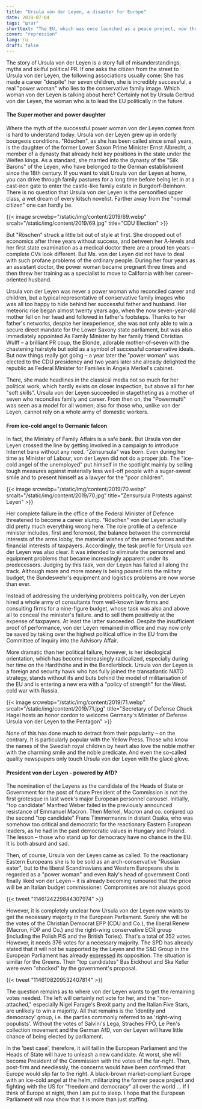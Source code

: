 ```yaml
---
title: "Ursula von der Leyen, a disaster for Europe"
date: 2019-07-04
tags: "штат"
shorttext: "The EU, which was once launched as a peace project, now threatens militarisation and the final metamorphosis of a project of the European elites."
cover: "repression"
lang: ru
draft: false
---
```


The story of Ursula von der Leyen is a story full of misunderstandings, myths and skilful political PR. If one asks the citizen from the street to Ursula von der Leyen, the following associations usually come: She has made a career "despite" her seven children, she is incredibly successful, a real "power woman" who lies to the conservative family image. Which woman von der Leyen is talking about here? Certainly not by Ursula Gertrud von der Leyen, the woman who is to lead the EU politically in the future.

#### The Super mother and power daughter

Where the myth of the successful power woman von der Leyen comes from is hard to understand today. Ursula von der Leyen grew up in orderly bourgeois conditions. "Röschen", as she has been called since small years, is the daughter of the former Lower Saxon Prime Minister Ernst Albrecht, a member of a dynasty that already held key positions in the state under the Welfen kings. As a standard, she married into the dynasty of the "Silk Barons" of the Leyen, who have belonged to the German establishment since the 18th century. If you want to visit Ursula von der Leyen at home, you can drive through family pastures for a long time before being let in at a cast-iron gate to enter the castle-like family estate in Burgdorf-Beinhorn. There is no question that Ursula von der Leyen is the personified upper class, a wet dream of every kitsch novelist. Farther away from the "normal citizen" one can hardly be.

{{< image srcwebp="/static/img/content/2019/69.webp" srcalt="/static/img/content/2019/69.jpg" title="CDU Election" >}}

But "Röschen" struck a little bit out of style at first. She dropped out of economics after three years without success, and between her A-levels and her first state examination as a medical doctor there are a proud ten years – complete CVs look different. But Ms. von der Leyen did not have to deal with such profane problems of the ordinary people. During her four years as an assistant doctor, the power woman became pregnant three times and then threw her training as a specialist to move to California with her career-oriented husband.

Ursula von der Leyen was never a power woman who reconciled career and children, but a typical representative of conservative family images who was all too happy to hide behind her successful father and husband. Her meteoric rise began almost twenty years ago, when the now seven-year-old mother fell on her head and followed in father's footsteps. Thanks to her father's networks, despite her inexperience, she was not only able to win a secure direct mandate for the Lower Saxony state parliament, but was also immediately appointed As Family Minister by her family friend Christian Wulff – a brilliant PR coup, the Blonde, adorable mother-of-seven with the chastening hairstyle but sold as a symbol of successful conservative ideals. But now things really got going – a year later the "power woman" was elected to the CDU presidency and two years later she already delighted the republic as Federal Minister for Families in Angela Merkel's cabinet.

There, she made headlines in the classical media not so much for her political work, which hardly exists on closer inspection, but above all for her "soft skills". Ursula von der Leyen succeeded in stagetheting as a mother of seven who reconciles family and career. From then on, the "Powermutti" was seen as a model for all women; also for those who, unlike von der Leyen, cannot rely on a whole army of domestic workers.

#### From ice-cold angel to Germanic falcon

In fact, the Ministry of Family Affairs is a safe bank. But Ursula von der Leyen crossed the line by getting involved in a campaign to introduce Internet bans without any need. "Zensursula" was born. Even during her time as Minister of Labour, von der Leyen did not do a proper job. The "ice-cold angel of the unemployed" put himself in the spotlight mainly by selling tough measures against materially less well-off people with a sugar-sweet smile and to present himself as a lawyer for the "poor children".

{{< image srcwebp="/static/img/content/2019/70.webp" srcalt="/static/img/content/2019/70.jpg" title="Zensursula Protests against Leyen" >}}

Her complete failure in the office of the Federal Minister of Defence threatened to become a career slump. "Röschen" von der Leyen actually did pretty much everything wrong here. The role profile of a defence minister includes, first and foremost, the balance between the commercial interests of the arms lobby, the material wishes of the armed forces and the financial interests of taxpayers. Accordingly, the task profile for Ursula von der Leyen was also clear. It was intended to eliminate the personnel and equipment problems that became increasingly apparent under its predecessors. Judging by this task, von der Leyen has failed all along the track. Although more and more money is being poured into the military budget, the Bundeswehr's equipment and logistics problems are now worse than ever.

Instead of addressing the underlying problems politically, von der Leyen hired a whole army of consultants from well-known law firms and consulting firms for a nine-figure budget, whose task was also and above all to conceal the minister's failure. and to sell them positively at the expense of taxpayers. At least the latter succeeded. Despite the insufficient proof of performance, von der Leyen remained in office and may now only be saved by taking over the highest political office in the EU from the Committee of Inquiry into the Advisory Affair.

More dramatic than her political failure, however, is her ideological orientation, which has become increasingly radicalized, especially during her time on the Hardthöhe and in the Bendlerblock. Ursula von der Leyen is a foreign and security hawk who has fully joined the transatlantic NATO strategy, stands without ifs and buts behind the model of militarisation of the EU and is entering a new era with a "policy of strength" for the West. cold war with Russia.

{{< image srcwebp="/static/img/content/2019/71.webp" srcalt="/static/img/content/2019/71.jpg" title="Secretary of Defense Chuck Hagel hosts an honor cordon to welcome Germany's Minister of Defense Ursula von der Leyen to the Pentagon" >}}

None of this has done much to detract from their popularity – on the contrary. It is particularly popular with the Yellow Press. Those who know the names of the Swedish royal children by heart also love the noble mother with the charming smile and the noble predicate. And even the so-called quality newspapers only touch Ursula von der Leyen with the glacé glove.

#### President von der Leyen - powered by AfD?

The nomination of the Leyens as the candidate of the Heads of State or Government for the post of future President of the Commission is not the first grotesque in last week's major European personnel carousel. Initially, "top candidate" Manfred Weber failed in the previously announced resistance of Emmanuel Macron. Then Merkel, Macron and co. conjured up the second "top candidate" Frans Timmermanns in distant Osaka, who was somehow too critical and democratic for the reactionary Eastern European leaders, as he had in the past democratic values in Hungary and Poland. The lesson – those who stand up for democracy have no chance in the EU. It is both absurd and sad.

Then, of course, Ursula von der Leyen came as called. To the reactionary Eastern Europeans she is to be sold as an arch-conservative "Russian eater", but to the liberal Scandinavians and Western Europeans she is regarded as a "power woman" and even Italy's head of government Conti finally liked von der Leyen – it is already becoming rumoured that the price will be an Italian budget commissioner. Compromises are not always good.

{{< tweet "1146124229844307974" >}}

However, it is completely unclear how Ursula von der Leyen now wants to get the necessary majority in the European Parliament. Surely she will be the votes of the Christian Democrat EPP (CDU and Co.), the liberal Renew (Macron, FDP and Co.) and the right-wing conservative ECR group (including the Polish PiS and the British Tories). That's a total of 352 votes. However, it needs 376 votes for a necessary majority. The SPD has already stated that it will not be supported by the Leyen and the S&D Group in the European Parliament has already [expressed](https://www.socialistsanddemocrats.eu/newsroom/sd-leader-iratxe-garcia-proposal-council-deeply-disappointing "S&D leader Iratxe García: The proposal from the Council is deeply disappointing") its opposition. The situation is similar for the Greens. Their "top candidates" Bas Eickhout and Ska Keller were even "shocked" by the government's proposal.

{{< tweet "1146108209532407814" >}}

The question remains as to where von der Leyen wants to get the remaining votes needed. The left will certainly not vote for her, and the "non-attached," especially Nigel Farage's Brexit party and the Italian Five Stars, are unlikely to win a majority. All that remains is the 'identity and democracy' group, i.e. the parties commonly referred to as 'right-wing populists'. Without the votes of Salvini's Lega, Straches FPÖ, Le Pen's collection movement and the German AfD, von der Leyen will have little chance of being elected by parliament.

In the 'best case', therefore, it will fail in the European Parliament and the Heads of State will have to unleash a new candidate. At worst, she will become President of the Commission with the votes of the far-right. Then, post-firm and needlessly, the concerns would have been confirmed that Europe would slip far to the right. A black-brown market-compliant Europe with an ice-cold angel at the helm, militarizing the former peace project and fighting with the US for "freedom and democracy" all over the world ... If I think of Europe at night, then I am put to sleep. I hope that the European Parliament will now show that it is more than just staffing.
